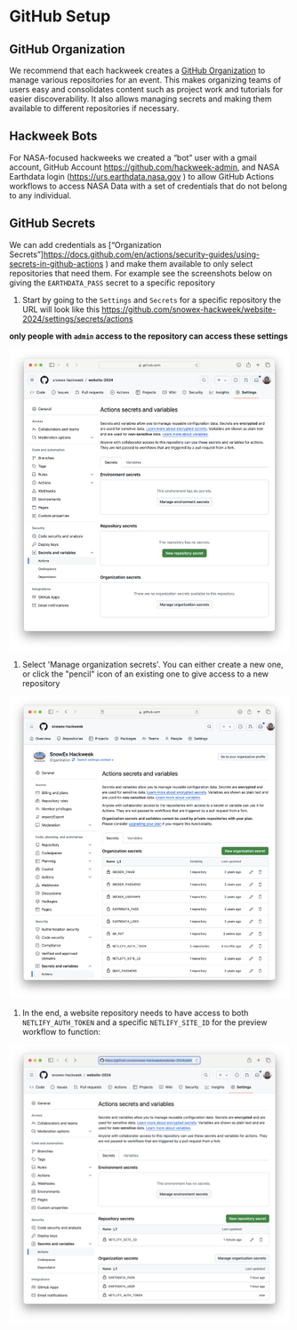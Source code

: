 # GitHub Setup

## GitHub Organization

We recommend that each hackweek creates a [GitHub Organization](https://docs.github.com/en/organizations/collaborating-with-groups-in-organizations/about-organizations ) to manage various repositories for an event. This makes organizing teams of users easy and consolidates content such as project work and tutorials for easier discoverability. It also allows managing secrets and making them available to different repositories if necessary.

## Hackweek Bots

For NASA-focused hackweeks we created a “bot” user with a gmail account, GitHub Account https://github.com/hackweek-admin, and NASA Earthdata login (https://urs.earthdata.nasa.gov ) to allow GitHub Actions workflows to access NASA Data with a set of credentials that do not belong to any individual.

## GitHub Secrets

We can add credentials as [“Organization Secrets”]https://docs.github.com/en/actions/security-guides/using-secrets-in-github-actions ) and make them available to only select repositories that need them. For example see the screenshots below on giving the `EARTHDATA_PASS` secret to a specific repository

1. Start by going to the `Settings` and `Secrets` for a specific repository the URL will look like this https://github.com/snowex-hackweek/website-2024/settings/secrets/actions  

**only people with `admin` access to the repository can access these settings**

![Repo secrets](./images/github-repo-secrets.png)

1. Select 'Manage organization secrets'. You can either create a new one, or click the "pencil" icon of an existing one to give access to a new repository

![Org Secrets](./images/github-org-secrets-list.png)

1. In the end, a website repository needs to have access to both `NETLIFY_AUTH_TOKEN` and a specific `NETLIFY_SITE_ID` for the preview workflow to function:

![Repo secrets final](./images/github-repo-secrets2.png)